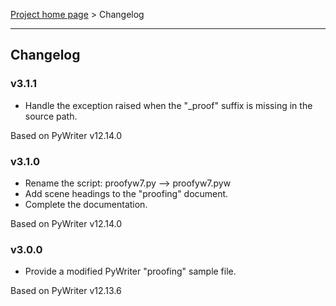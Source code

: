 [Project home page](index) > Changelog

---

## Changelog


### v3.1.1

- Handle the exception raised when the "_proof" suffix is missing in the source path.

Based on PyWriter v12.14.0

### v3.1.0

- Rename the script: proofyw7.py --> proofyw7.pyw
- Add scene headings to the "proofing" document.
- Complete the documentation.

Based on PyWriter v12.14.0

### v3.0.0

- Provide a modified PyWriter "proofing" sample file.

Based on PyWriter v12.13.6
